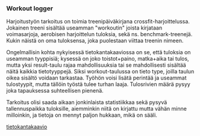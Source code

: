 ### Workout logger

Harjoitustyön tarkoitus on toimia treenipäiväkirjana crossfit-harjoittelussa.
Jokainen treeni sisältää useamman "workoutin" joista kirjataan voimasarjoja,
 aerobisen harjoittelun tuloksia, sekä ns. benchmark-treenejä. Kukin näistä
on oma tuloksensa, joka puolestaan viittaa treenin nimeen.

Ongelmallisin kohta nykyisessä tietokantakaaviossa on se, että tuloksia on 
useamman tyyppisiä; kysessä on joko toistot+paino, matka+aika tai tulos, mutta
 yksi result-taulu rajaa mahdollisuuksia tai se mahdollisesti sisältää 
näitä kaikkia tietotyyppejä. Siksi workout-taulussa on tieto type, joilla 
taulun oikea sisältö voidaan tarkastaa. Työhön voisi lisätä perintää ja
useammat tulostyypit, mutta tällöin työstä tulee turhan laaja. Tulosrivien määrä 
pysyy joka tapauksessa suhteellisen pienenä. 

Tarkoitus olisi saada aikaan jonkinlaista statistiikkaa sekä pysyvä
tallennuspaikka tuloksille, aiemminkin niitä on kirjattu mutta vähän minne
milloinkin, ja tietoja on mennyt paljon hukkaan, mikä on sääli.

[tietokantakaavio](https://github.com/korolainenriikka/WorkoutLogger-tsoha/blob/master/kuvat/tshohadiagram.png)
